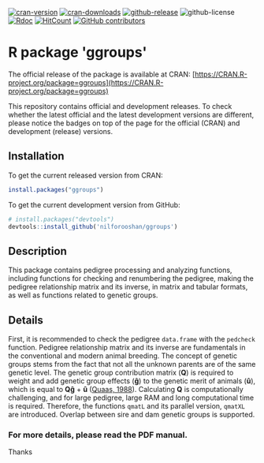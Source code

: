 [![cran-version](https://www.r-pkg.org/badges/version/ggroups?color=green)](https://cran.r-project.org/package=ggroups)
[![cran-downloads](http://cranlogs.r-pkg.org/badges/grand-total/ggroups?color=green)](https://cran.r-project.org/package=ggroups)
[![github-release](https://img.shields.io/github/release/nilforooshan/ggroups.svg)](https://github.com/nilforooshan/ggroups)
![github-license](https://img.shields.io/github/license/nilforooshan/ggroups.svg)
[![Rdoc](http://www.rdocumentation.org/badges/version/ggroups)](http://www.rdocumentation.org/packages/ggroups)
[![HitCount](http://hits.dwyl.io/nilforooshan/ggroups.svg)](http://hits.dwyl.io/nilforooshan/ggroups)
[![GitHub contributors](https://img.shields.io/github/contributors/nilforooshan/ggroups.svg)](https://GitHub.com/nilforooshan/ggroups/graphs/contributors/)

# R package 'ggroups'

The official release of the package is available at CRAN: [https://CRAN.R-project.org/package=ggroups](https://CRAN.R-project.org/package=ggroups)

This repository contains official and development releases. To check whether the latest official and the latest development versions are different, please notice the badges on top of the page for the official (CRAN) and development (release) versions.

## Installation

To get the current released version from CRAN:

```r
install.packages("ggroups")
```

To get the current development version from GitHub:

```r
# install.packages("devtools")
devtools::install_github('nilforooshan/ggroups')
```

## Description

This package contains pedigree processing and analyzing functions, including functions for checking and renumbering the pedigree, making the pedigree relationship matrix and its inverse, in matrix and tabular formats, as well as functions related to genetic groups.

## Details

First, it is recommended to check the pedigree `data.frame` with the `pedcheck` function. Pedigree relationship matrix and its inverse are fundamentals in the conventional and modern animal breeding. The concept of genetic groups stems from the fact that not all the unknown parents are of the same genetic level. The genetic group contribution matrix (**Q**) is required to weight and add genetic group effects (**&gcirc;**) to the genetic merit of animals (**&ucirc;**), which is equal to **Q&gcirc;** + **&ucirc;** ([Quaas, 1988](https://doi.org/10.3168/jds.S0022-0302(88)79691-5)). Calculating **Q** is computationally challenging, and for large pedigree, large RAM and long computational time is required. Therefore, the functions `qmatL` and its parallel version, `qmatXL` are introduced. Overlap between sire and dam genetic groups is supported.

### For more details, please read the PDF manual.

Thanks
